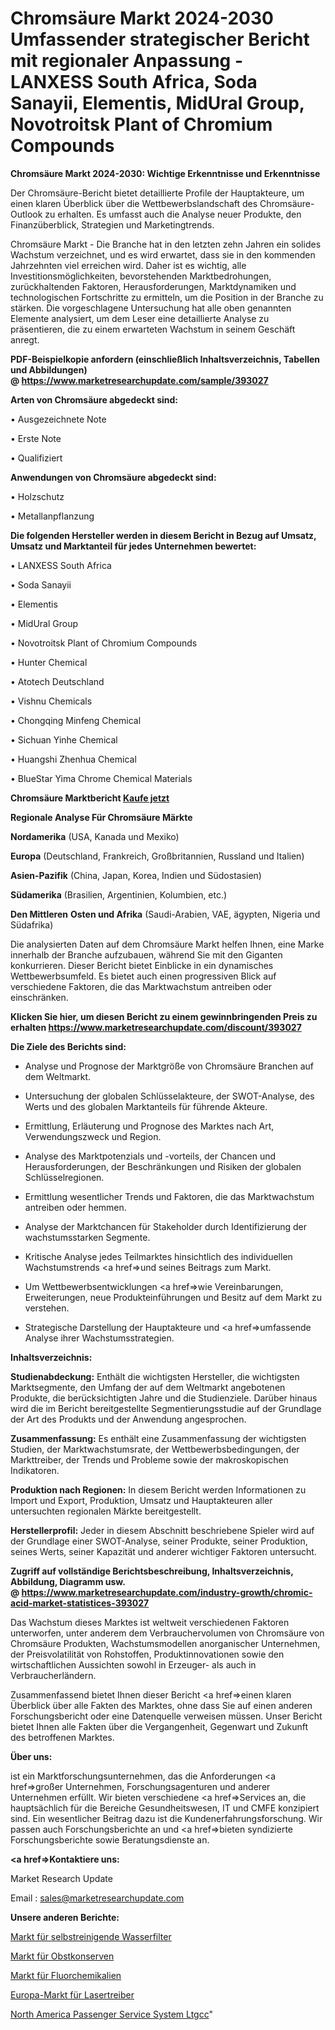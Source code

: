 # Chromsäure Markt 2024-2030 Umfassender strategischer Bericht mit regionaler Anpassung - LANXESS South Africa, Soda Sanayii, Elementis, MidUral Group, Novotroitsk Plant of Chromium Compounds

<strong>Chromsäure Markt 2024-2030: Wichtige Erkenntnisse und Erkenntnisse</strong>

Der Chromsäure-Bericht bietet detaillierte Profile der Hauptakteure, um einen klaren Überblick über die Wettbewerbslandschaft des Chromsäure-Outlook zu erhalten. Es umfasst auch die Analyse neuer Produkte, den Finanzüberblick, Strategien und Marketingtrends.

Chromsäure Markt - Die Branche hat in den letzten zehn Jahren ein solides Wachstum verzeichnet, und es wird erwartet, dass sie in den kommenden Jahrzehnten viel erreichen wird. Daher ist es wichtig, alle Investitionsmöglichkeiten, bevorstehenden Marktbedrohungen, zurückhaltenden Faktoren, Herausforderungen, Marktdynamiken und technologischen Fortschritte zu ermitteln, um die Position in der Branche zu stärken. Die vorgeschlagene Untersuchung hat alle oben genannten Elemente analysiert, um dem Leser eine detaillierte Analyse zu präsentieren, die zu einem erwarteten Wachstum in seinem Geschäft anregt.

<strong><b>PDF-Beispielkopie anfordern (einschließlich Inhaltsverzeichnis, Tabellen und Abbildungen) @ </b></strong><strong><a href=https://www.marketresearchupdate.com/sample/393027><strong>https://www.marketresearchupdate.com/sample/393027</u></a></strong></strong>

<strong>Arten von Chromsäure abgedeckt sind:</strong>

• Ausgezeichnete Note

• Erste Note

• Qualifiziert

<strong>Anwendungen von Chromsäure abgedeckt sind:</strong>

• Holzschutz

• Metallanpflanzung

<strong>Die folgenden Hersteller werden in diesem Bericht in Bezug auf Umsatz, Umsatz und Marktanteil für jedes Unternehmen bewertet:</strong>

• LANXESS South Africa

• Soda Sanayii

• Elementis

• MidUral Group

• Novotroitsk Plant of Chromium Compounds

• Hunter Chemical

• Atotech Deutschland

• Vishnu Chemicals

• Chongqing Minfeng Chemical

• Sichuan Yinhe Chemical

• Huangshi Zhenhua Chemical

• BlueStar Yima Chrome Chemical Materials

<strong>Chromsäure Marktbericht <a href=https://www.marketresearchupdate.com/buynow/393027>Kaufe jetzt</a></strong>

<strong>Regionale Analyse Für Chromsäure Märkte</strong>

<strong>Nordamerika</strong> (USA, Kanada und Mexiko)

<strong>Europa</strong> (Deutschland, Frankreich, Großbritannien, Russland und Italien)

<strong>Asien-Pazifik</strong> (China, Japan, Korea, Indien und Südostasien)

<strong>Südamerika</strong> (Brasilien, Argentinien, Kolumbien, etc.)

<strong>Den Mittleren</strong> <strong>Osten und Afrika</strong> (Saudi-Arabien, VAE, ägypten, Nigeria und Südafrika)

Die analysierten Daten auf dem Chromsäure Markt helfen Ihnen, eine Marke innerhalb der Branche aufzubauen, während Sie mit den Giganten konkurrieren. Dieser Bericht bietet Einblicke in ein dynamisches Wettbewerbsumfeld. Es bietet auch einen progressiven Blick auf verschiedene Faktoren, die das Marktwachstum antreiben oder einschränken.

<strong>Klicken Sie hier, um diesen Bericht zu einem gewinnbringenden Preis zu erhalten
</strong><strong><a href=https://www.marketresearchupdate.com/discount/393027>https://www.marketresearchupdate.com/discount/393027</b></u></strong></a>

<strong>Die Ziele des Berichts sind:</strong>

- Analyse und Prognose der Marktgröße von Chromsäure Branchen auf dem Weltmarkt.

- Untersuchung der globalen Schlüsselakteure, der SWOT-Analyse, des Werts und des globalen Marktanteils für führende Akteure.

- Ermittlung, Erläuterung und Prognose des Marktes nach Art, Verwendungszweck und Region.

- Analyse des Marktpotenzials und -vorteils, der Chancen und Herausforderungen, der Beschränkungen und Risiken der globalen Schlüsselregionen.

- Ermittlung wesentlicher Trends und Faktoren, die das Marktwachstum antreiben oder hemmen.

- Analyse der Marktchancen für Stakeholder durch Identifizierung der wachstumsstarken Segmente.

- Kritische Analyse jedes Teilmarktes hinsichtlich des individuellen Wachstumstrends <a href=>und</a> seines Beitrags zum Markt.

- Um Wettbewerbsentwicklungen <a href=>wie</a> Vereinbarungen, Erweiterungen, neue Produkteinführungen und Besitz auf dem Markt zu verstehen.

- Strategische Darstellung der Hauptakteure und <a href=>umfas</a>sende Analyse ihrer Wachstumsstrategien.

<strong>Inhaltsverzeichnis:</strong>

<strong>Studienabdeckung:</strong> Enthält die wichtigsten Hersteller, die wichtigsten Marktsegmente, den Umfang der auf dem Weltmarkt angebotenen Produkte, die berücksichtigten Jahre und die Studienziele. Darüber hinaus wird die im Bericht bereitgestellte Segmentierungsstudie auf der Grundlage der Art des Produkts und der Anwendung angesprochen.

<strong>Zusammenfassung:</strong> Es enthält eine Zusammenfassung der wichtigsten Studien, der Marktwachstumsrate, der Wettbewerbsbedingungen, der Markttreiber, der Trends und Probleme sowie der makroskopischen Indikatoren.

<strong>Produktion nach Regionen:</strong> In diesem Bericht werden Informationen zu Import und Export, Produktion, Umsatz und Hauptakteuren aller untersuchten regionalen Märkte bereitgestellt.

<strong>Herstellerprofil:</strong> Jeder in diesem Abschnitt beschriebene Spieler wird auf der Grundlage einer SWOT-Analyse, seiner Produkte, seiner Produktion, seines Werts, seiner Kapazität und anderer wichtiger Faktoren untersucht.

<strong><b>Zugriff auf vollständige Berichtsbeschreibung, Inhaltsverzeichnis, Abbildung, Diagramm usw. @ </b></strong><strong><a href=https://www.marketresearchupdate.com/industry-growth/chromic-acid-market-statistices-393027>https://www.marketresearchupdate.com/industry-growth/chromic-acid-market-statistices-393027</a></strong>

Das Wachstum dieses Marktes ist weltweit verschiedenen Faktoren unterworfen, unter anderem dem Verbrauchervolumen von Chromsäure von Chromsäure Produkten, Wachstumsmodellen anorganischer Unternehmen, der Preisvolatilität von Rohstoffen, Produktinnovationen sowie den wirtschaftlichen Aussichten sowohl in Erzeuger- als auch in Verbraucherländern.

Zusammenfassend bietet Ihnen dieser Bericht <a href=>einen</a> klaren Überblick über alle Fakten des Marktes, ohne dass Sie auf einen anderen Forschungsbericht oder eine Datenquelle verweisen müssen. Unser Bericht bietet Ihnen alle Fakten über die Vergangenheit, Gegenwart und Zukunft des betroffenen Marktes.

<strong>Über uns:</strong>

 ist ein Marktforschungsunternehmen, das die Anforderungen <a href=>großer</a> Unternehmen, Forschungsagenturen und anderer Unternehmen erfüllt. Wir bieten verschiedene <a href=>Services</a> an, die hauptsächlich für die Bereiche Gesundheitswesen, IT und CMFE konzipiert sind. Ein wesentlicher Beitrag dazu ist die Kundenerfahrungsforschung. Wir passen auch Forschungsberichte an und <a href=>bieten</a> syndizierte Forschungsberichte sowie Beratungsdienste an.

<strong><a href=>Kontaktiere uns:</a></strong>

Market Research Update

Email : sales@marketresearchupdate.com

<strong>Unsere anderen Berichte:</strong>

<a href=https://www.linkedin.com/pulse/self-cleaning-water-filters-market-analyzing>Markt für selbstreinigende Wasserfilter</a>

<a href=https://www.linkedin.com/pulse/canned-fruits-market-outlooks-2023-size-players>Markt für Obstkonserven</a>

<a href=https://www.linkedin.com/pulse/fluorochemicals-market-size-trends-consumption>Markt für Fluorchemikalien</a>

<a href=https://www.linkedin.com/pulse/europe-laser-drivers-market-size-production>Europa-Markt für Lasertreiber</a>

<a href=https://www.linkedin.com/pulse/north-america-passenger-service-system-ltgcc/>North America Passenger Service System Ltgcc</a>"
